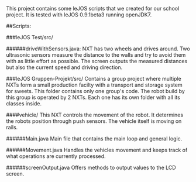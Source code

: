 This project contains some leJOS scripts that we created for our school project. It is tested with leJOS 0.9.1beta3 running openJDK7.

##Scripts:

###leJOS Test/src/

######driveWithSensors.java:
NXT has two wheels and drives around. Two ultrasonic sensors measure the distance to the walls and try to avoid them with as little effort as possible. The screen outputs the measured distances but also the current speed and driving direction.

###leJOS Gruppen-Projekt/src/
Contains a group project where multiple NXTs form a small production facilty with a transport and storage system for sweets. This folder contains only one group's code.
The robot build by this group is operated by 2 NXTs. Each one has its own folder with all its classes inside.

####vehicle/
This NXT controls the movement of the robot. It determines the robots position through push sensors. The vehicle itself is moving on rails.

######Main.java
Main file that contains the main loop and general logic.

######Movement.java
Handles the vehicles movement and keeps track of what operations are currently processed.

######screenOutput.java
Offers methods to output values to the LCD screen.
